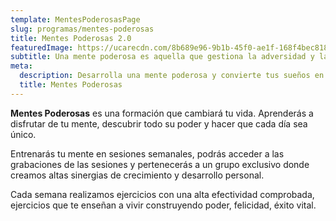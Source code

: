 ```yaml
---
template: MentesPoderosasPage
slug: programas/mentes-poderosas
title: Mentes Poderosas 2.0
featuredImage: https://ucarecdn.com/8b689e96-9b1b-45f0-ae1f-168f4bec8184/
subtitle: Una mente poderosa es aquella que gestiona la adversidad y la transforma en oportunidades de mejora
meta:
  description: Desarrolla una mente poderosa y convierte tus sueños en realidad
  title: Mentes Poderosas
---
```


<strong>Mentes Poderosas</strong> es una formación que cambiará tu vida. Aprenderás a disfrutar de tu mente, descubrir todo su poder y hacer que cada día sea único.

Entrenarás tu mente en sesiones semanales, podrás acceder a las grabaciones de las sesiones y pertenecerás a un grupo exclusivo donde creamos altas sinergias de crecimiento y desarrollo personal.

Cada semana realizamos ejercicios con una alta efectividad comprobada, ejercicios que te enseñan a vivir construyendo poder, felicidad, éxito vital.


